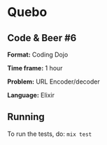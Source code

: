 # Quebo

## Code & Beer #6
**Format:** Coding Dojo

**Time frame:** 1 hour

**Problem:** URL Encoder/decoder

**Language:** Elixir

## Running

To run the tests, do:
`mix test`
